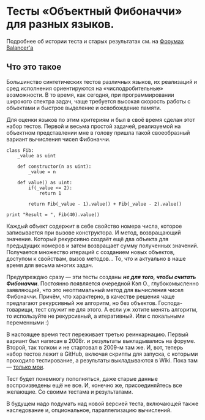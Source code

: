 Тесты «Объектный Фибоначчи» для разных языков.
==============================================

Подробнее об истории теста и старых результатах см. на
[Форумах Balancer'а](http://www.balancer.ru/tech/forum/2008/08/t63003--proizvoditelnost-yazykov-obektnyj-fibonachchi.html)

Что это такое
-------------

Большинство синтетических тестов различных языков, их реализаций и сред
исполнения ориентируются на «числодробительные» возможности. В то время, как
сегодня, при программировании широкого спектра задач, чаще требуется
высокая скорость работы с объектами и быстрое выделение и освобождение
памяти.

Для оценки языков по этим критериям и был в своё время сделан этот набор
тестов. Первой и весьма простой задачей, реализуемой на объектном представлении
мне в голову пришла такой своеобразный вариант вычисления чисел Фибоначчи.

```
class Fib:
	_value as uint

	def constructor(n as uint):
		_value = n

	def value() as uint:
		if(_value <= 2):
			return 1

		return Fib(_value - 1).value() + Fib(_value - 2).value()

print "Result = ", Fib(40).value()

```

Каждый объект содержит в себе свойство номера числа, которое записывается
при вызове конструктора. И метод, возвращающий значение. Который рекурсивно
создаёт ещё два объекта для предыдущих номеров и затем возвращает сумму
полученных значений. Получается множество итераций с созданием новых объектов,
доступом к свойствам, вызов методов… То, что и актуально в наше время для
весьма многих задач.

Предупреждаю сразу — эти тесты созданы ***не для того, чтобы считать Фибоначчи***.
Постоянно появляется очередной Кэп О., глубокомысленно заявляющий, что это
неоптимальный метод для вычисления чисел Фибоначчи. Причём, что характерно,
в качестве решения чаще предлагают рекурсивный же алгоритм, но без объектов.
Господа-товарищи, тест служит не для этого. А если уж хотите менять алгоритм,
то используйте не рекурсивный, а итеративный. Или с локальными переменными :)

В настоящее время тест переживает третью реинкарнацию. Первый вариант был
написан в 2008г. и результаты выкладывались на форуме. Второй, так толком
и не стартовал в 2009-м там же. И, вот, теперь набор тестов лежит в GitHub,
включая скрипты для запуска, с которыми проходило тестирование, а результаты
выкладываются в Wiki. Пока там — [только мои](https://github.com/Balancer/benchmarks-fib-obj/wiki/Результат-теста:-i3-2.2ГГц).

Тест будет понемногу пополняться, даже старые данные воспроизведены ещё не все.
И, конечно же, присоединяйтесь все желающие. Со своими тестама и результатами.

В будущем надо подумать над новой версией теста, включающей также наследование
и, опциональное, параллелизацию вычислений.
